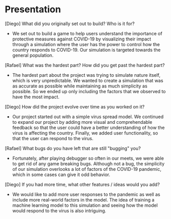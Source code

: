 # Presentation

[Diego] What did you originally set out to build? Who is it for?

- We set out to build a game to help users understand the importance of protective measures against COVID-19 by visualizing their impact through a simulation where the user has the power to control how the country responds to COVID-19. Our simulation is targeted towards the general population.

[Rafael] What was the hardest part? How did you get past the hardest part?

- The hardest part about the project was trying to simulate nature itself, which is very unpredictable. We wanted to create a simulation that was as accurate as possible while maintaining as much simplicity as possible. So we ended up only including the factors that we observed to have the most impact.

[Diego] How did the project evolve over time as you worked on it?

- Our project started out with a simple virus spread model. We continued to expand our project by adding more visual and comprehendable feedback so that the user could have a better understanding of how the virus is affecting the country. Finally, we added user functionality, so that the user can respond to the virus.

[Rafael] What bugs do you have left that are still "bugging" you?

- Fortunately, after playing debugger so often in our meets, we were able to get rid of any game breaking bugs. Although not a bug, the simplicity of our simulation overlooks a lot of factors of the COVID-19 pandemic, which in some cases can give it odd behavior.

[Diego] If you had more time, what other features / ideas would you add?

- We would like to add more user responses to the pandemic as well as include more real-world factors in the model. The idea of training a machine learning model to this simulation and seeing how the model would respond to the virus is also intriguing.
